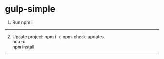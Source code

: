 # gulp-simple

1. Run npm i
__________________________
2. Update project:
npm i -g npm-check-updates <br>
ncu -u <br>
npm install
__________________________
